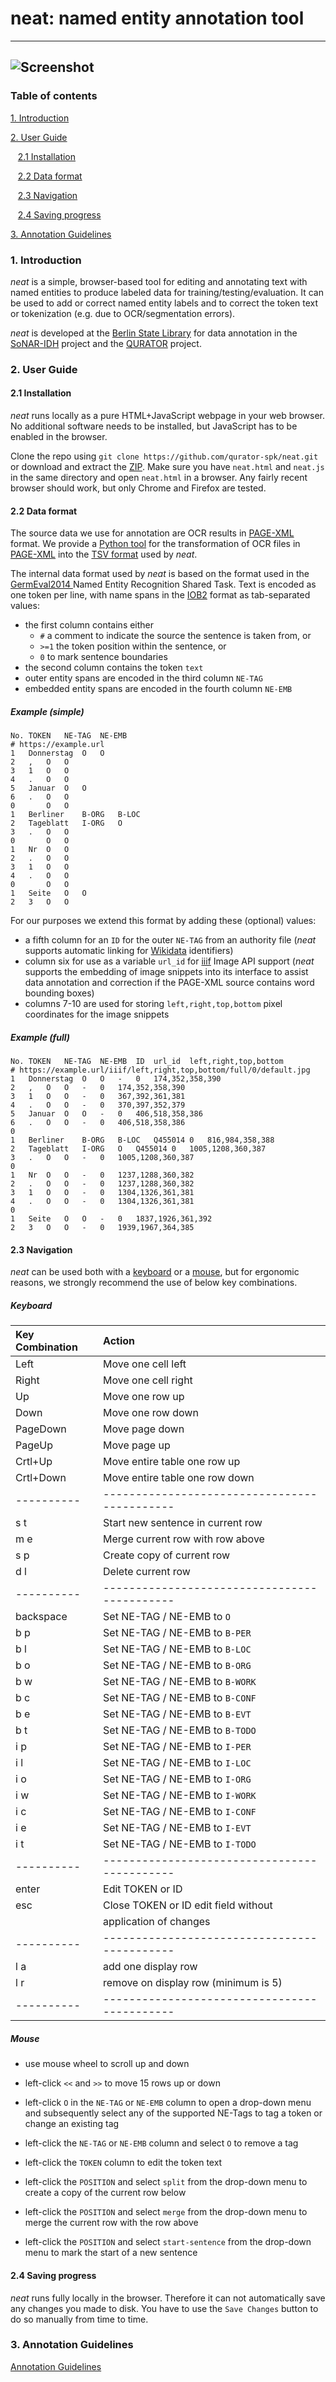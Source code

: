 # neat: named entity annotation tool
---
![Screenshot](https://user-images.githubusercontent.com/952378/76674885-6b7b9000-65b4-11ea-9a36-1f9179dc5d6b.png)
---

### Table of contents
[1. Introduction](https://github.com/qurator-spk/neat/blob/master/README.md#1-introduction) 

[2. User Guide](https://github.com/qurator-spk/neat/blob/master/README.md#2-user-guide)

&nbsp;&nbsp;&nbsp;[2.1 Installation](https://github.com/qurator-spk/neat/blob/master/README.md#21-installation) 
    
&nbsp;&nbsp;&nbsp;[2.2 Data format](https://github.com/qurator-spk/neat/blob/master/README.md#22-data-format)
    
&nbsp;&nbsp;&nbsp;[2.3 Navigation](https://github.com/qurator-spk/neat/blob/master/README.md#23-navigation)
    
&nbsp;&nbsp;&nbsp;[2.4 Saving progress](https://github.com/qurator-spk/neat/blob/master/README.md#24-saving-progress)

[3. Annotation Guidelines](https://github.com/qurator-spk/neat/blob/master/README.md#3-annotation-guidelines)

### 1. Introduction
*neat* is a simple, browser-based tool for editing and annotating text with named entities to produce labeled data for training/testing/evaluation. It can be used to add or correct named entity labels and to correct the token text or tokenization (e.g. due to OCR/segmentation errors). 

*neat* is developed at the [Berlin State Library](https://staatsbibliothek-berlin.de/) for data annotation in the [SoNAR-IDH](https://sonar.fh-potsdam.de/) project and the [QURATOR](https://qurator.ai/) project.

### 2. User Guide

#### 2.1 Installation
*neat* runs locally as a pure HTML+JavaScript webpage in your web browser. No additional software needs to be installed, but JavaScript has to be enabled in the browser.

Clone the repo using ``git clone https://github.com/qurator-spk/neat.git`` or download and extract the [ZIP](https://github.com/qurator-spk/neat/archive/master.zip). Make sure you have ``neat.html`` and ``neat.js`` in the same directory and open ``neat.html`` in a browser. Any fairly recent browser should work, but only Chrome and Firefox are tested.

#### 2.2 Data format
The source data we use for annotation are OCR results in [PAGE-XML](https://github.com/PRImA-Research-Lab/PAGE-XML) format. We provide a [Python tool](https://github.com/qurator-spk/page2tsv) for the transformation of OCR files in [PAGE-XML](https://github.com/PRImA-Research-Lab/PAGE-XML) into the [TSV format](https://github.com/qurator-spk/neat/blob/master/README.md#22-data-format) used by *neat*.

The internal data format used by *neat* is based on the format used in the [GermEval2014 ](https://sites.google.com/site/germeval2014ner/data) Named Entity Recognition Shared Task. Text is encoded as one token per line, with name spans in the [IOB2](https://en.wikipedia.org/wiki/Inside%E2%80%93outside%E2%80%93beginning_(tagging)) format as tab-separated values:
* the first column contains either 
  * `#` a comment to indicate the source the sentence is taken from, or 
  * ``>=1`` the token position within the sentence, or 
  * ``0`` to mark sentence boundaries 
* the second column contains the token ``text`` 
* outer entity spans are encoded in the third column ``NE-TAG``
* embedded entity spans are encoded in the fourth column ``NE-EMB`` 

##### Example (simple)
```tsv
No.	TOKEN	NE-TAG	NE-EMB
# https://example.url
1	Donnerstag	O	O
2	,	O	O
3	1	O	O	
4	.	O	O	
5	Januar	O	O	
6	.	O	O		
0		O	O
1	Berliner	B-ORG	B-LOC	
2	Tageblatt	I-ORG	O	
3	.	O	O		
0		O	O
1	Nr	O	O	
2	.	O	O		
3	1	O	O	
4	.	O	O	
0		O	O
1	Seite	O	O
2	3	O	O
```

For our purposes we extend this format by adding these (optional) values:
* a fifth column for an ``ID`` for the outer ``NE-TAG`` from an authority file (*neat* supports automatic linking for [Wikidata](https://www.wikidata.org) identifiers)
* column six for use as a variable ``url_id`` for [iiif](https://iiif.io/) Image API support (*neat* supports the embedding of image snippets into its interface to assist data annotation and correction if the PAGE-XML source contains word bounding boxes)
* columns 7-10 are used for storing ``left,right,top,bottom`` pixel coordinates for the image snippets 

##### Example (full)
```tsv
No.	TOKEN	NE-TAG	NE-EMB	ID	url_id	left,right,top,bottom
# https://example.url/iiif/left,right,top,bottom/full/0/default.jpg
1	Donnerstag	O	O	-	0	174,352,358,390
2	,	O	O	-	0	174,352,358,390	
3	1	O	O	-	0	367,392,361,381
4	.	O	O	-	0	370,397,352,379
5	Januar	O	O	-	0	406,518,358,386
6	.	O	O	-	0	406,518,358,386	
0
1	Berliner	B-ORG	B-LOC	Q455014	0	816,984,358,388
2	Tageblatt	I-ORG	O	Q455014	0	1005,1208,360,387
3	.	O	O	-	0	1005,1208,360,387
0
1	Nr	O	O	-	0	1237,1288,360,382
2	.	O	O	-	0	1237,1288,360,382
3	1	O	O	-	0	1304,1326,361,381
4	.	O	O	-	0	1304,1326,361,381
0
1	Seite	O	O	-	0	1837,1926,361,392
2	3	O	O	-	0	1939,1967,364,385
```

#### 2.3 Navigation
*neat* can be used both with a [keyboard](https://github.com/qurator-spk/neat#keyboard) or a [mouse](https://github.com/qurator-spk/neat#mouse), but for ergonomic reasons, we strongly recommend the use of below key combinations.  

##### Keyboard
| Key Combination|      Action      |
|:---------|:-------------------------------------------|
| Left     |  Move one cell left                        |
| Right    |  Move one cell right                       |
| Up       |  Move one row up                           |
| Down     |  Move one row down                         |
| PageDown |  Move page down                            |
| PageUp   |  Move page up                              |
| Crtl+Up  |  Move entire table one row up              |
| Crtl+Down|  Move entire table one row down            |
|----------|--------------------------------------------|
| s  t     |  Start new sentence in current row         |
| m  e     |  Merge current row with row above          |
| s  p     |  Create copy of current row                |
| d  l     |  Delete current row                        |
|----------|--------------------------------------------|
| backspace|  Set NE-TAG / NE-EMB to ``O``                |
| b  p     |  Set NE-TAG / NE-EMB to ``B-PER``            |
| b  l     |  Set NE-TAG / NE-EMB to ``B-LOC``            |
| b  o     |  Set NE-TAG / NE-EMB to ``B-ORG``            |
| b  w     |  Set NE-TAG / NE-EMB to ``B-WORK``           |
| b  c     |  Set NE-TAG / NE-EMB to ``B-CONF``           |
| b  e     |  Set NE-TAG / NE-EMB to ``B-EVT``            |
| b  t     |  Set NE-TAG / NE-EMB to ``B-TODO``           |
| i  p     |  Set NE-TAG / NE-EMB to ``I-PER``            |
| i  l     |  Set NE-TAG / NE-EMB to ``I-LOC``            |
| i  o     |  Set NE-TAG / NE-EMB to ``I-ORG``            |
| i  w     |  Set NE-TAG / NE-EMB to ``I-WORK``           |
| i  c     |  Set NE-TAG / NE-EMB to ``I-CONF``           | 
| i  e     |  Set NE-TAG / NE-EMB to ``I-EVT``            |
| i  t     |  Set NE-TAG / NE-EMB to ``I-TODO``           |
|----------|--------------------------------------------|
| enter    | Edit TOKEN or ID                           |
| esc      | Close TOKEN or ID edit field without       |
|          | application of changes                     |
|----------|--------------------------------------------|
| l a      | add one display row                        |
| l r      | remove on display row (minimum is 5)       |
|----------|--------------------------------------------|

##### Mouse
* use mouse wheel to scroll up and down

* left-click `<<` and `>>` to move 15 rows up or down

* left-click `O` in the `NE-TAG` or `NE-EMB` column to open a drop-down menu and subsequently select any of the supported NE-Tags to tag a token or change an existing tag

* left-click the `NE-TAG` or `NE-EMB` column and select `O` to remove a tag

* left-click the `TOKEN` column to edit the token text

* left-click the `POSITION` and select `split` from the drop-down menu to create a copy of the current row below

* left-click the `POSITION` and select `merge` from the drop-down menu to merge the current row with the row above

* left-click the `POSITION` and select `start-sentence` from the drop-down menu to mark the start of a new sentence

#### 2.4 Saving progress
*neat* runs fully locally in the browser. Therefore it can not automatically save any changes you made to disk. You have to use the `Save Changes` button to do so manually from time to time.

### 3. Annotation Guidelines
[Annotation Guidelines](https://zenodo.org/record/5116015) 
